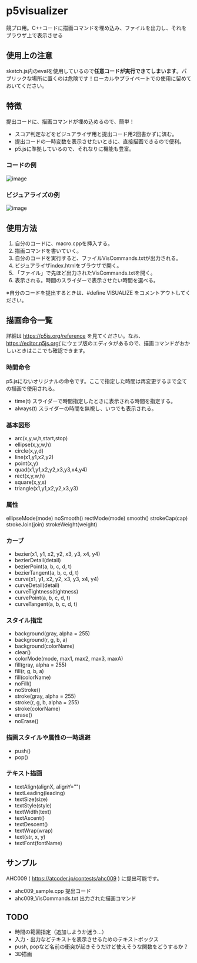 # p5visualizer
競プロ用。C++コードに描画コマンドを埋め込み、ファイルを出力し、それをブラウザ上で表示させる

## 使用上の注意
sketch.js内のevalを使用しているので**任意コードが実行できてしまいます**。パブリックな場所に置くのは危険です！ローカルやプライベートでの使用に留めておいてください。

## 特徴
提出コードに、描画コマンドが埋め込めるので、簡単！
* スコア判定などをビジュアライザ用と提出コード用2回書かずに済む。
* 提出コードの一時変数を表示させたいときに、直接描画できるので便利。
* p5.jsに準拠しているので、それなりに機能も豊富。

### コードの例
![image](https://github.com/shindannin/p5visualizer/assets/8682966/6c90c405-d893-48eb-8c66-2e3aa08903db)

### ビジュアライズの例
![image](https://github.com/shindannin/p5visualizer/assets/8682966/e4837fad-0408-41c2-9cf5-0711cef2af3a)

## 使用方法
1. 自分のコードに、macro.cppを挿入する。
2. 描画コマンドを書いていく。
3. 自分のコードを実行すると、ファイルVisCommands.txtが出力される。
4. ビジュアライザindex.htmlをブラウザで開く。
5. 「ファイル」で先ほど出力されたVisCommands.txtを開く。
6. 表示される。時間のスライダーで表示させたい時間を選べる。

※自分のコードを提出するときは、#define VISUALIZE をコメントアウトしてください。

## 描画命令一覧
詳細は https://p5js.org/reference を見てください。なお、https://editor.p5js.org/ にウェブ版のエディタがあるので、描画コマンドがおかしいときはここでも確認できます。

### 時間命令
p5.jsにないオリジナルの命令です。ここで指定した時間は再変更するまで全ての描画で使用される。
* time(t) スライダーで時間指定したときに表示される時間を指定する。
* always(t) スライダーの時間を無視し、いつでも表示される。

### 基本図形
* arc(x,y,w,h,start,stop)
* ellipse(x,y,w,h)
* circle(x,y,d)
* line(x1,y1,x2,y2)
* point(x,y)
* quad(x1,y1,x2,y2,x3,y3,x4,y4)
* rect(x,y,w,h)
* square(x,y,s)
* triangle(x1,y1,x2,y2,x3,y3)

### 属性
ellipseMode(mode)
noSmooth()
rectMode(mode)
smooth()
strokeCap(cap)
strokeJoin(join) 
strokeWeight(weight)

### カーブ
* bezier(x1, y1, x2, y2, x3, y3, x4, y4)
* bezierDetail(detail)
* bezierPoint(a, b, c, d, t)
* bezierTangent(a, b, c, d, t) 
* curve(x1, y1, x2, y2, x3, y3, x4, y4)
* curveDetail(detail)
* curveTightness(tightness)
* curvePoint(a, b, c, d, t)
* curveTangent(a, b, c, d, t)

### スタイル指定
* background(gray, alpha = 255)
* background(r, g, b, a)
* background(colorName)
* clear()
* colorMode(mode, max1, max2, max3, maxA)
* fill(gray, alpha = 255)
* fill(r, g, b, a)
* fill(colorName)
* noFill()
* noStroke()
* stroke(gray, alpha = 255)
* stroke(r, g, b, alpha = 255)
* stroke(colorName)
* erase()
* noErase()

### 描画スタイルや属性の一時退避
* push()
* pop()

### テキスト描画
* textAlign(alignX, alignY="")
* textLeading(leading)
* textSize(size)
* textStyle(style)
* textWidth(text)
* textAscent()
* textDescent()
* textWrap(wrap)
* text(str, x, y)
* textFont(fontName)

## サンプル
AHC009 ( https://atcoder.jp/contests/ahc009 ) に提出可能です。
* ahc009_sample.cpp 提出コード
* ahc009_VisCommands.txt 出力された描画コマンド

## TODO
* 時間の範囲指定（追加しようか迷う…）
* 入力・出力などテキストを表示させるためのテキストボックス
* push, popなど名前の衝突が起きそうだけど使えそうな関数をどうするか？
* 3D描画
